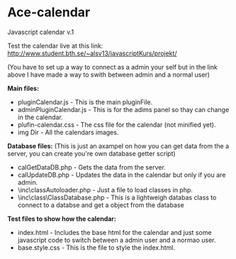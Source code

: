 # Ace-calendar
Javascript calendar v.1

Test the calendar live at this link:
http://www.student.bth.se/~alsv13/javascriptKurs/projekt/

(You have to set up a way to connect as a admin your self but in the link above I have made a way to swith between admin and a   normal user)

<b>Main files:</b>
- pluginCalendar.js - This is the main pluginFile.
- adminPluginCalendar.js - This is for the adims panel so thay can change in the calendar.
- plufin-calendar.css - The css file for the calendar (not minified yet).
- img Dir - All the calendars images.

<b>Database files:</b>
(This is just an axampel on how you can get data from the a server, you can create you're own database getter script)
- calGetDataDB.php - Gets the data from the server.
- calUpdateDB.php - Updates the data in the calendar but only if you are admin.
- \inc\classAutoloader.php - Just a file to load classes in php.
- \inc\class\ClassDatabase.php - This is a lightweigh databas class to connect to a databse and get a object from the database

<b>Test files to show how the calendar:</b>
- index.html - Includes the base html for the calendar and just some javascript code to switch between a admin user and a normao   user.
- base.style.css - This is the file to style the index.html.
